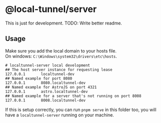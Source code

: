 # @local-tunnel/server

This is just for development.
TODO: Write better readme.

## Usage

Make sure you add the local domain to your hosts file.  
On windows: `C:\Windows\system32\drivers\etc\hosts`.  

```hosts
# localtunnel-server local development
## The host server instance for requesting lease
127.0.0.1       localtunnel-dev
## Named example for port 8080 
127.0.0.1       8080.localtunnel-dev
## Named example for AstroJS on port 4321
127.0.0.1       astro.localtunnel-dev
## Named example for a server that's not running on port 8008
127.0.0.1       8008.localtunnel-dev
```  

If this is setup correctly, you can run `pnpm serve` in this folder too, you will have a `localtunnel-server` running on your machine.
